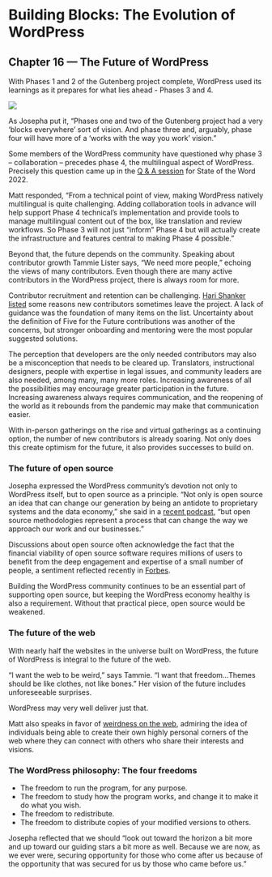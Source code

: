 # Building Blocks: The Evolution of WordPress 


## Chapter 16 — The Future of WordPress


With Phases 1 and 2 of the Gutenberg project complete, WordPress used its learnings as it prepares for what lies ahead - Phases 3 and 4.

![](https://make.wordpress.org/marketing/files/2023/04/Phases-of-Gutenberg-1.png)

As Josepha put it, “Phases one and two of the Gutenberg project had a very ‘blocks everywhere’ sort of vision. And phase three and, arguably, phase four will have more of a ‘works with the way you work’ vision.”

Some members of the WordPress community have questioned why phase 3 – collaboration – precedes phase 4, the multilingual aspect of WordPress. Precisely this question came up in the [Q & A session](https://make.wordpress.org/project/2023/01/13/sotw22qa/) for State of the Word 2022. 

Matt responded, “From a technical point of view, making WordPress natively multilingual is quite challenging. Adding collaboration tools in advance will help support Phase 4 technical’s implementation and provide tools to manage multilingual content out of the box, like translation and review workflows. So Phase 3 will not just “inform” Phase 4 but will actually create the infrastructure and features central to making Phase 4 possible.”

Beyond that, the future depends on the community. Speaking about contributor growth Tammie Lister says, “We need more people,” echoing the views of many contributors. Even though there are many active contributors in the WordPress project, there is always room for more. 

Contributor recruitment and retention can be challenging. [Hari Shanker](https://profiles.wordpress.org/harishanker/) [listed](https://make.wordpress.org/project/2023/01/09/request-for-feedback-how-can-we-improve-the-five-for-the-future-contributor-journey/) some reasons new contributors sometimes leave the project. A lack of guidance was the foundation of many items on the list. Uncertainty about the definition of Five for the Future contributions was another of the concerns, but stronger onboarding and mentoring were the most popular suggested solutions.

The perception that developers are the only needed contributors may also be a misconception that needs to be cleared up. Translators, instructional designers, people with expertise in legal issues, and community leaders are also needed, among many, many more roles. Increasing awareness of all the possibilities may encourage greater participation in the future. Increasing awareness always requires communication, and the reopening of the world as it rebounds from the pandemic may make that communication easier. 

With in-person gatherings on the rise and virtual gatherings as a continuing option, the number of new contributors is already soaring. Not only does this create optimism for the future, it also provides successes to build on.

### The future of open source

Josepha expressed the WordPress community’s devotion not only to WordPress itself, but to open source as a principle. “Not only is open source an idea that can change our generation by being an antidote to proprietary systems and the data economy,” she said in a [recent podcast](https://wordpress.org/news/2023/01/episode-47-letter-from-the-executive-director/), “but open source methodologies represent a process that can change the way we approach our work and our businesses.”

Discussions about open source often acknowledge the fact that the financial viability of open source software requires millions of users to benefit from the deep engagement and expertise of a small number of people, a sentiment reflected recently in [Forbes](https://www.forbes.com/sites/adrianbridgwater/2023/02/06/the-future-for-open-source/?sh=1a33d92e4b4f). 

Building the WordPress community continues to be an essential part of supporting open source, but keeping the WordPress economy healthy is also a requirement. Without that practical piece, open source would be weakened.

### The future of the web

With nearly half the websites in the universe built on WordPress, the future of WordPress is integral to the future of the web.

“I want the web to be weird,” says Tammie. “I want that freedom…Themes should be like clothes, not like bones.” Her vision of the future includes unforeseeable surprises. 

WordPress may very well deliver just that.

Matt also speaks in favor of [weirdness on the web](https://www.theverge.com/2022/3/15/22977857/wordpress-tumblr-simplenote-internet-automattic-matt-mullenweg-interview), admiring the idea of individuals being able to create their own highly personal corners of the web where they can connect with others who share their interests and visions.

### The WordPress philosophy: The four freedoms

* The freedom to run the program, for any purpose.
* The freedom to study how the program works, and change it to make it do what you wish.
* The freedom to redistribute.
* The freedom to distribute copies of your modified versions to others.


Josepha reflected that we should “look out toward the horizon a bit more and up toward our guiding stars a bit more as well. Because we are now, as we ever were, securing opportunity for those who come after us because of the opportunity that was secured for us by those who came before us.” 


